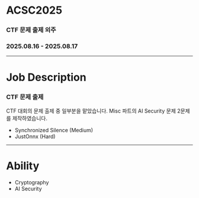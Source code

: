 # ACSC2025

### CTF 문제 출제 외주

### 2025.08.16 - 2025.08.17 

---

# Job Description

### CTF 문제 출제

CTF 대회의 문제 출제 중 일부분을 맡았습니다. Misc 파트의 AI Security 문제 2문제를 제작하였습니다.

- Synchronized Silence (Medium)
- JustOnnx (Hard)

---

# Ability

- Cryptography
- AI Security
